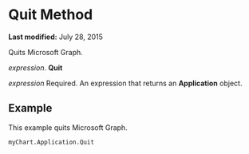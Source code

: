 
# Quit Method

 **Last modified:** July 28, 2015

Quits Microsoft Graph.

 _expression_. **Quit**

 _expression_ Required. An expression that returns an **Application** object.

## Example

This example quits Microsoft Graph.


```
myChart.Application.Quit
```

